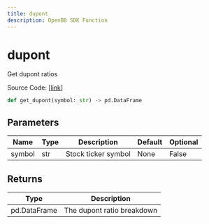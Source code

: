 ```yaml
---
title: dupont
description: OpenBB SDK Function
---
```


# dupont

Get dupont ratios

Source Code: [[link](https://github.com/OpenBB-finance/OpenBBTerminal/tree/main/openbb_terminal/stocks/fundamental_analysis/av_model.py#L712)]

```python
def get_dupont(symbol: str) -> pd.DataFrame
```
## Parameters

| Name | Type | Description | Default | Optional |
| ---- | ---- | ----------- | ------- | -------- |
| symbol | str | Stock ticker symbol | None | False |

## Returns

| Type | Description |
| ---- | ----------- |
| pd.DataFrame | The dupont ratio breakdown |

